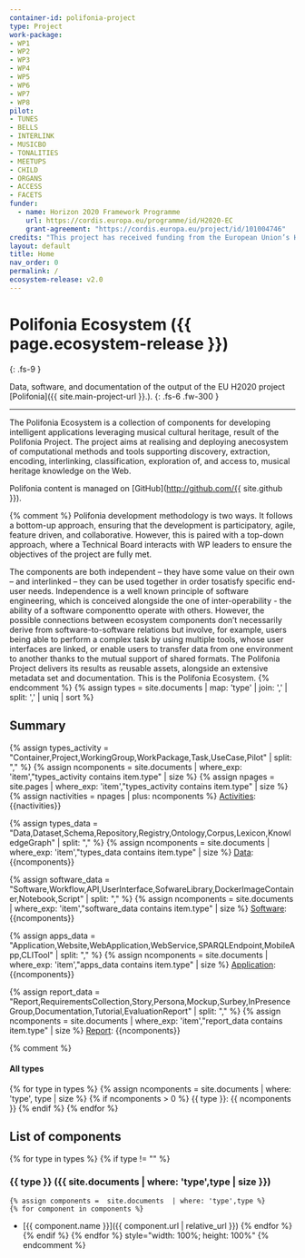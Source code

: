 ```yaml
---
container-id: polifonia-project
type: Project
work-package:
- WP1
- WP2
- WP3
- WP4
- WP5
- WP6
- WP7
- WP8
pilot:
- TUNES
- BELLS
- INTERLINK
- MUSICBO
- TONALITIES
- MEETUPS
- CHILD
- ORGANS
- ACCESS
- FACETS
funder:
  - name: Horizon 2020 Framework Programme
    url: https://cordis.europa.eu/programme/id/H2020-EC
    grant-agreement: "https://cordis.europa.eu/project/id/101004746"
credits: "This project has received funding from the European Union’s Horizon 2020 research and innovation programme under grant agreement N. 101004746."
layout: default
title: Home
nav_order: 0
permalink: /
ecosystem-release: v2.0
---
```


# Polifonia Ecosystem ({{ page.ecosystem-release }})
{: .fs-9 }

Data, software, and documentation of the output of the EU H2020 project [Polifonia]({{ site.main-project-url }}.). 
{: .fs-6 .fw-300 }

---

The Polifonia Ecosystem is a collection of components for developing intelligent applications leveraging musical cultural heritage, result of the Polifonia Project.
The project aims at realising and deploying anecosystem of computational methods and tools supporting discovery, extraction, encoding, interlinking, classification, exploration of, and access to, musical heritage knowledge on the Web.

Polifonia content is managed on [GitHub](http://github.com/{{ site.github }}).

{% comment %} 
Polifonia development methodology is two ways. 
It follows a bottom-up approach, ensuring that the development is participatory, agile, feature driven, and collaborative.
However, this is paired with a top-down approach, where a Technical Board interacts with WP leaders to ensure the objectives of the project are fully met.

The components are both independent – they have some value on their own – and interlinked – they can be used together in order tosatisfy specific end-user needs. 
Independence is a well known principle of software engineering, which is conceived alongside the one of inter-operability - the ability of a software componentto operate with others.
However, the possible connections between ecosystem components don’t necessarily derive from software-to-software relations but involve, for example, users being able to perform a complex task by using multiple tools, whose user interfaces are linked, or enable users to transfer data from one environment to another thanks to the mutual support of shared formats. 
The Polifonia Project delivers its results as reusable assets, alongside an extensive metadata set and documentation. This is the Polifonia Ecosystem.
{% endcomment %} 
{% assign types =  site.documents  | map: 'type' | join: ','  | split: ',' | uniq | sort %}

## Summary

{% assign types_activity = "Container,Project,WorkingGroup,WorkPackage,Task,UseCase,Pilot" | split: "," %}
{% assign ncomponents = site.documents  | where_exp: 'item',"types_activity contains item.type" | size %}
{% assign npages = site.pages  | where_exp: 'item',"types_activity contains item.type" | size %}
{% assign nactivities = npages | plus: ncomponents %}
<a href="activities.html">Activities</a>: {{nactivities}}

{% assign types_data = "Data,Dataset,Schema,Repository,Registry,Ontology,Corpus,Lexicon,KnowledgeGraph" | split: "," %}
{% assign ncomponents = site.documents  | where_exp: 'item',"types_data contains item.type" | size %}
<a href="data.html">Data</a>: {{ncomponents}}

{% assign software_data = "Software,Workflow,API,UserInterface,SofwareLibrary,DockerImageContainer,Notebook,Script" | split: "," %}
{% assign ncomponents = site.documents  | where_exp: 'item',"software_data contains item.type" | size %}
<a href="software.html">Software</a>: {{ncomponents}}

{% assign apps_data = "Application,Website,WebApplication,WebService,SPARQLEndpoint,MobileApp,CLITool" | split: "," %}
{% assign ncomponents = site.documents  | where_exp: 'item',"apps_data contains item.type" | size %}
<a href="application.html">Application</a>: {{ncomponents}}

{% assign report_data = "Report,RequirementsCollection,Story,Persona,Mockup,Surbey,InPresenceGroup,Documentation,Tutorial,EvaluationReport" | split: "," %}
{% assign ncomponents = site.documents  | where_exp: 'item',"report_data contains item.type" | size %}
<a href="report.html">Report</a>: {{ncomponents}}


{% comment %}
#### All types
{% for type in types %}
{% assign ncomponents =  site.documents  | where: 'type', type | size %}
{% if ncomponents > 0 %} {{ type }}: {{ ncomponents }} {% endif %}
{% endfor %}

## List of components 
{% for type in types %}
{% if type != "" %}
### {{ type }} ({{ site.documents  | where: 'type',type | size }})
	{% assign components =  site.documents  | where: 'type',type %}
	{% for component in components %}
- [{{ component.name }}]({{ component.url | relative_url }})	{% endfor %}	
{% endif %}
{% endfor %}
style="width: 100%; height: 100%"
{% endcomment %}


<div id="chart_container"></div>
<script>
anychart.onDocumentReady(function() {
    // set the data
    var data = [
        {x: "Application", value: 1},
        {x: "CLITool", value: 2},
        {x: "Corpus", value: 1},
        {x: "Dataset", value: 4},
        {x: "Documentation", value: 4},
        {x: "KnowledgeGraph", value: 1},
        {x: "Lexicon", value: 1},
        {x: "Library", value: 1},
        {x: "Ontology", value: 6},
        {x: "Persona", value: 22},
        {x: "Project", value: 3},
        {x: "Repository", value: 4},
        {x: "RequirementsCollection", value: 2},
        {x: "Schema", value: 2},
        {x: "Service", value: 1},
        {x: "Software", value: 8},
        {x: "SoftwareLibrary", value: 1},
        {x: "Story", value: 35},
        {x: "Tutorial", value: 1},
        {x: "UserInterface", value: 2},
        {x: "WebApplication", value: 3},
        {x: "WebServer", value: 1}

    ];
    // create the chart
    var chart = anychart.pie3d();
    // set the chart title
    chart.title("Polifonia Project Components by Type");
    // add the data
    chart.data(data);
    // sort elements
    chart.sort("desc");  
    // set legend position
    chart.legend().position("right");
    // set items layout
    chart.legend().itemsLayout("vertical");  
    // display the chart in the container
    chart.container('chart_container');
    chart.fill("aquastyle");
    chart.draw();
  });
  </script>